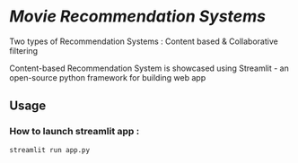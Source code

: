 # *Movie Recommendation Systems*

Two types of Recommendation Systems : Content based & Collaborative filtering

Content-based Recommendation System is showcased using Streamlit - an open-source python framework for building web app

## Usage

### How to launch streamlit app :
` streamlit run app.py `
